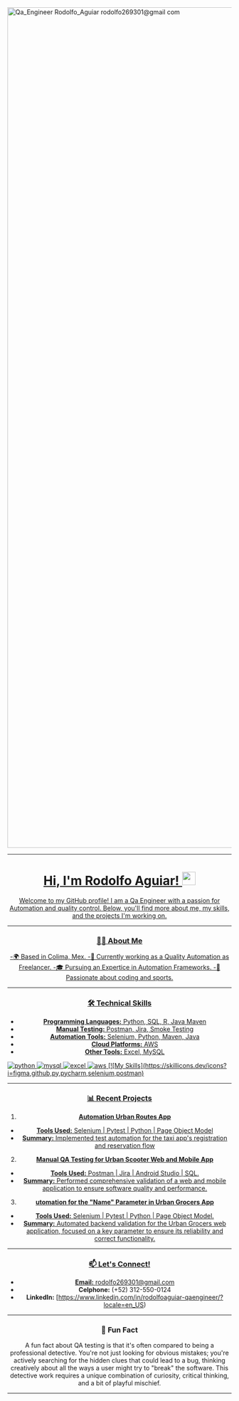 <img width="3780" height="1890" alt="Qa_Engineer Rodolfo_Aguiar rodolfo269301@gmail com" src="https://github.com/user-attachments/assets/c9a57a4e-06c3-4972-bbad-39b06f700e1d" />

<div id="badges" align="center">
<a href="[https://www.linkedin.com/in/daleroba](https://www.linkedin.com/in/rodolfoaguiar-qaengineer/?locale=en_US)/">

---

<h1 align="center">
Hi, I'm Rodolfo Aguiar! 
<img decoding="async" src="https://media.giphy.com/media/hvRJCLFzcasrR4ia7z/giphy.gif" width="30px"/>
</h1>

<p align="center">
Welcome to my GitHub profile! I am a Qa Engineer with a passion for Automation and quality control. Below, you'll find more about me, my skills, and the projects I'm working on.

</p>

---

### 👨‍💻 About Me
-🌍 Based in Colima, Mex.
-💼 Currently working as a Quality Automation as Freelancer.
-🎓 Pursuing an Expertice in Automation Frameworks.
-🌟 Passionate about coding and sports.

---

### 🛠️ Technical Skills
- **Programming Languages:** Python, SQL, R, Java Maven
- **Manual Testing:** Postman, Jira, Smoke Testing
- **Automation Tools:** Selenium, Python, Maven, Java
- **Cloud Platforms:** AWS
- **Other Tools:** Excel, MySQL

<div id="header" align="left">
<img decoding="async" src="https://img.shields.io/badge/Python-3776AB?style=for-the-badge&logo=python&logoColor=white" alt="python"/>
<img decoding="async" src="https://img.shields.io/badge/MySQL-4479A1?style=for-the-badge&logo=mysql&logoColor=white" alt="mysql"/>
<img decoding="async" src="https://img.shields.io/badge/Microsoft_Excel-217346?style=for-the-badge&logo=microsoft-excel&logoColor=white" alt="excel"/>
<img decoding="async" src="https://img.shields.io/badge/AWS-232F3E?style=for-the-badge&logo=amazon-aws&logoColor=white" alt="aws"/>
[![My Skills](https://skillicons.dev/icons?i=figma,github,py,pycharm,selenium,postman)

</div>

---

### 📊 Recent Projects
1. **Automation Urban Routes App**  
- **Tools Used:** Selenium | Pytest | Python | Page Object Model  
- **Summary:** Implemented test automation for the taxi app's registration and reservation flow

2. **Manual QA Testing for Urban Scooter Web and Mobile App**  
- **Tools Used:** Postman | Jira | Android Studio | SQL.  
- **Summary:** Performed comprehensive validation of a web and mobile application to ensure software quality and performance.

3. **utomation for the "Name" Parameter in Urban Grocers App**  
- **Tools Used:** Selenium | Pytest | Python | Page Object Model.  
- **Summary:** Automated backend validation for the Urban Grocers web application, focused on a key parameter to ensure its reliability and correct functionality.

---

### 📫 Let's Connect!
- **Email:** rodolfo269301@gmail.com
- **Celphone:** (+52) 312-550-0124
- **LinkedIn:** [https://www.linkedin.com/in/rodolfoaguiar-qaengineer/?locale=en_US)

---

### 🚀 Fun Fact
A fun fact about QA testing is that it's often compared to being a professional detective. You're not just looking for obvious mistakes; you're actively searching for the hidden clues that could lead to a bug, thinking creatively about all the ways a user might try to "break" the software. This detective work requires a unique combination of curiosity, critical thinking, and a bit of playful mischief.

---


